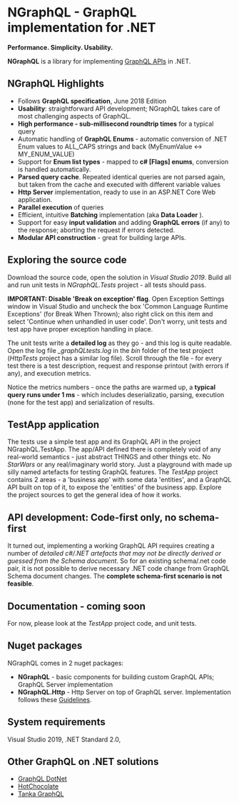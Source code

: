 # NGraphQL - GraphQL implementation for .NET 
 **Performance. Simplicity. Usability.** 

**NGraphQL** is a library for implementing [GraphQL APIs](https://spec.graphql.org/) in .NET. 

## NGraphQL Highlights
* Follows **GraphQL specification**, June 2018 Edition
* **Usability**: straightforward API development; NGraphQL takes care of most challenging aspects of GraphQL.
* **High performance - sub-millisecond roundtrip times** for a typical query 
* Automatic handling of **GraphQL Enums** - automatic conversion of .NET Enum values to ALL_CAPS strings and back (MyEnumValue <-> MY_ENUM_VALUE)
* Support for **Enum list types** - mapped to **c# \[Flags\] enums**, conversion is handled automatically.
* **Parsed query cache**. Repeated identical queries are not parsed again, but taken from the cache and executed with different variable values
* **Http Server** implementation, ready to use in an ASP.NET Core Web application. 
* **Parallel execution** of queries
* Efficient, intuitive **Batching** implementation (aka **Data Loader** ). 
* Support for easy **input validation** and adding **GraphQL errors** (if any) to the response; aborting the request if errors detected.
* **Modular API construction** - great for building large APIs.

## Exploring the source code
Download the source code, open the solution in *Visual Studio 2019*. Build all and run unit tests in *NGraphQL.Tests* project - all tests should pass. 

**IMPORTANT: Disable 'Break on exception' flag**. Open Exception Settings window in Visual Studio and uncheck the box 'Common Language Runtime Exceptions' (for Break When Thrown); also right click on this item and select 'Continue when unhandled in user code'. Don't worry, unit tests and test app have proper exception handling in place.

The unit tests write a **detailed log** as they go - and this log is quite readable. Open the log file *_graphQLtests.log* in the *bin* folder of the test project (*HttpTests* project has a similar log file). Scroll through the file - for every test there is a test description, request and response printout (with errors if any), and execution metrics. 

Notice the metrics numbers - once the paths are warmed up, a **typical query runs under 1 ms** - which includes deserializatio, parsing, execution (none for the test app) and serialization of results. 

## TestApp application
The tests use a simple test app and its GraphQL API in the project NGraphQL.TestApp. The app/API defined there is completely void of any real-world semantics - just abstract THINGS and other things etc. No *StarWars* or any real/imaginary world story. Just a playground with made up silly named artefacts for testing GraphQL features.
The *TestApp* project contains 2 areas - a 'business app' with some data 'entities', and a GraphQL API built on top of it, to expose the 'entities' of the business app. Explore the project sources to get the general idea of how it works. 

## API development: Code-first only, no schema-first
It turned out, implementing a working GraphQL API requires creating a number of *detailed c#/.NET artefacts that may not be directly derived or guessed from the Schema document*. So for an existing schema/.net code pair, it is not possible to derive necessary .NET code change from GraphQL Schema document changes. The **complete schema-first scenario is not feasible**.

## Documentation - coming soon
For now, please look at the _TestApp_ project code, and unit tests. 

## Nuget packages
NGraphQL comes in 2 nuget packages: 
* **NGraphQL** - basic components for building custom GraphQL APIs; GraphQL Server implementation
* **NGraphQL.Http** - Http Server on top of GraphQL server. Implementation follows these [Guidelines](https://graphql.org/learn/serving-over-http/).

## System requirements
Visual Studio 2019, .NET Standard 2.0, 

## Other GraphQL on .NET solutions
* [GraphQL DotNet](https://github.com/graphql-dotnet/graphql-dotnet)
* [HotChocolate](https://github.com/ChilliCream/hotchocolate)
* [Tanka GraphQL](https://github.com/pekkah/tanka-graphql)

